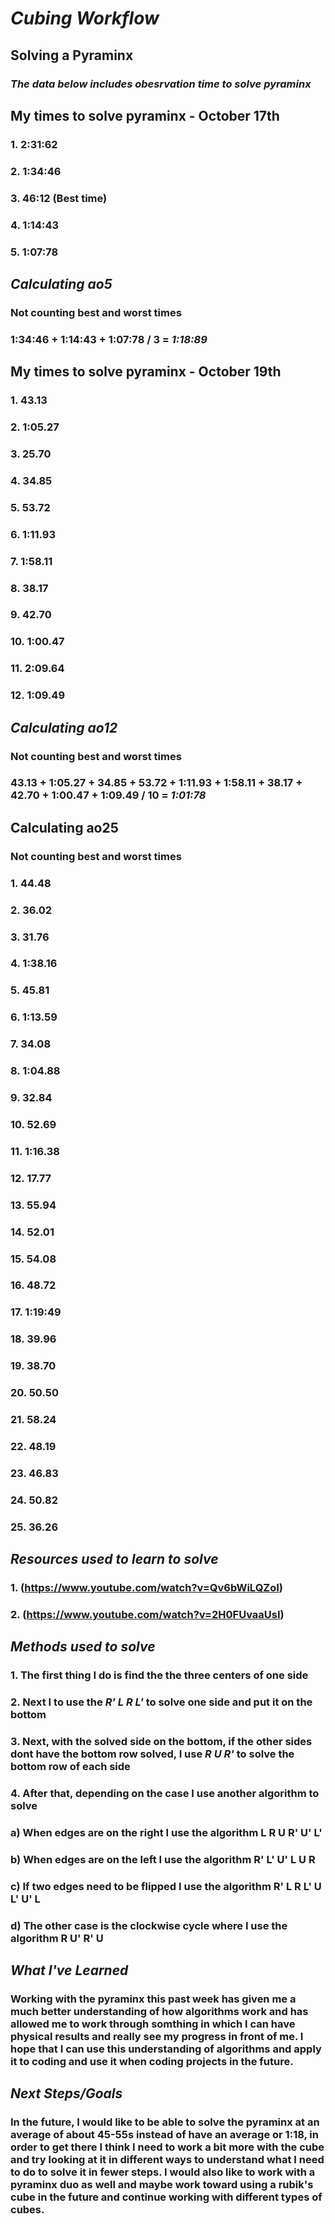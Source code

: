 # _Cubing Workflow_

## Solving a Pyraminx
### _The data below includes obesrvation time to solve pyraminx_

## My times to solve pyraminx - October 17th
### 1. 2:31:62
### 2. 1:34:46
### 3. 46:12 (Best time)
### 4. 1:14:43
### 5. 1:07:78

## _Calculating ao5_
### Not counting best and worst times
### 1:34:46 + 1:14:43 + 1:07:78 / 3 = **_1:18:89_**

## My times to solve pyraminx - October 19th
### 1. 43.13
### 2. 1:05.27
### 3. 25.70
### 4. 34.85
### 5. 53.72
### 6. 1:11.93
### 7. 1:58.11
### 8. 38.17
### 9. 42.70
### 10. 1:00.47
### 11. 2:09.64
### 12. 1:09.49

## _Calculating ao12_
### Not counting best and worst times
### 43.13 + 1:05.27 +  34.85 + 53.72 + 1:11.93 +  1:58.11 +  38.17 + 42.70 + 1:00.47 + 1:09.49 / 10 = **_1:01:78_**

## Calculating ao25
### Not counting best and worst times
### 1. 44.48
### 2. 36.02
### 3. 31.76
### 4. 1:38.16
### 5. 45.81
### 6. 1:13.59
### 7. 34.08
### 8. 1:04.88
### 9. 32.84
### 10. 52.69
### 11. 1:16.38
### 12. 17.77
### 13. 55.94
### 14. 52.01
### 15. 54.08
### 16. 48.72
### 17. 1:19:49
### 18. 39.96
### 19. 38.70
### 20. 50.50
### 21. 58.24
### 22. 48.19
### 23. 46.83
### 24. 50.82
### 25. 36.26

## _Resources used to learn to solve_
### 1. (https://www.youtube.com/watch?v=Qv6bWiLQZoI)
### 2. (https://www.youtube.com/watch?v=2H0FUvaaUsI)

## _Methods used to solve_
### 1. The first thing I do is find the the three centers of one side
### 2. Next I to use the _R' L R L'_ to solve one side and put it on the bottom
### 3. Next, with the solved side on the bottom, if the other sides dont have the bottom row solved, I use _R U R'_ to solve the bottom row of each side
### 4. After that, depending on the case I use another algorithm to solve
###   a) When edges are on the right I use the algorithm **L R U R' U' L'**
###   b) When edges are on the left I use the algorithm **R' L' U' L U R**
###   c) If two edges need to be flipped I use the algorithm **R' L R L' U L' U' L**
###   d) The other case is the clockwise cycle where I use the algorithm **R U' R' U**

## _What I've Learned_
### Working with the pyraminx this past week has given me a much better understanding of how algorithms work and has allowed me to work through somthing in which I can have physical results and really see my progress in front of me. I hope that I can use this understanding of algorithms and apply it to coding and use it when coding projects in the future.

## _Next Steps/Goals_
### In the future, I would like to be able to solve the pyraminx at an average of about 45-55s instead of have an average or 1:18, in order to get there I think I need to work a bit more with the cube and try looking at it in different ways to understand what I need to do to solve it in fewer steps. I would also like to work with a pyraminx duo as well and maybe work toward using a rubik's cube in the future and continue working with different types of cubes.


